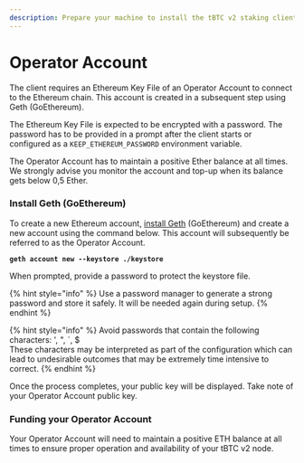 ```yaml
---
description: Prepare your machine to install the tBTC v2 staking client
---
```


# Operator Account

The client requires an Ethereum Key File of an Operator Account to connect to the Ethereum chain. This account is created in a subsequent step using Geth (GoEthereum).

The Ethereum Key File is expected to be encrypted with a password. The password has to be provided in a prompt after the client starts or configured as a `KEEP_ETHEREUM_PASSWORD` environment variable.

The Operator Account has to maintain a positive Ether balance at all times. We strongly advise you monitor the account and top-up when its balance gets below 0,5 Ether.

### Install Geth (GoEthereum)

To create a new Ethereum account, [install Geth](https://geth.ethereum.org/docs/install-and-build/installing-geth#ubuntu-via-ppas) (GoEthereum) and create a new account using the command below. This account will subsequently be referred to as the Operator Account.

<pre class="language-bash"><code class="lang-bash"><strong>geth account new --keystore ./keystore</strong></code></pre>

When prompted, provide a password to protect the keystore file.&#x20;

{% hint style="info" %}
Use a password manager to generate a strong password and store it safely. It will be needed again during setup.
{% endhint %}

{% hint style="info" %}
Avoid passwords that contain the following characters: ', ", \`, $\
These characters may be interpreted as part of the configuration which can lead to undesirable outcomes that may be extremely time intensive to correct.
{% endhint %}

Once the process completes, your public key will be displayed. Take note of your Operator Account public key.

### Funding your Operator Account

Your Operator Account will need to maintain a positive ETH balance at all times to ensure proper operation and availability of your tBTC v2 node.
